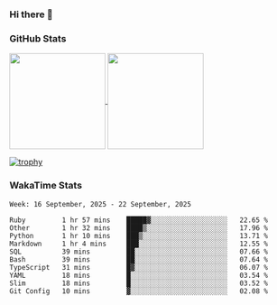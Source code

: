 ### Hi there 👋

### GitHub Stats

<a href="https://github.com/anuraghazra/github-readme-stats">
  <img align="center" height="170px" src="https://github-readme-stats.vercel.app/api/top-langs/?username=tksfjt1024&layout=compact&count_private=true&show_icons=true&show_icons=true&theme=graywhite" />
</a>
<a href="https://github.com/anuraghazra/github-readme-stats">
  <img align="center" height="170px" src="https://github-readme-stats.vercel.app/api?username=tksfjt1024&count_private=true&show_icons=true&show_icons=true&theme=graywhite" />
</a>

[![trophy](https://github-profile-trophy.vercel.app/?username=tksfjt1024)](https://github.com/ryo-ma/github-profile-trophy)

### WakaTime Stats

<!--START_SECTION:waka-->
```text
Week: 16 September, 2025 - 22 September, 2025

Ruby         1 hr 57 mins    █████▓░░░░░░░░░░░░░░░░░░░   22.65 % 
Other        1 hr 32 mins    ████▒░░░░░░░░░░░░░░░░░░░░   17.96 % 
Python       1 hr 10 mins    ███▒░░░░░░░░░░░░░░░░░░░░░   13.71 % 
Markdown     1 hr 4 mins     ███░░░░░░░░░░░░░░░░░░░░░░   12.55 % 
SQL          39 mins         ██░░░░░░░░░░░░░░░░░░░░░░░   07.66 % 
Bash         39 mins         ██░░░░░░░░░░░░░░░░░░░░░░░   07.64 % 
TypeScript   31 mins         █▓░░░░░░░░░░░░░░░░░░░░░░░   06.07 % 
YAML         18 mins         █░░░░░░░░░░░░░░░░░░░░░░░░   03.54 % 
Slim         18 mins         █░░░░░░░░░░░░░░░░░░░░░░░░   03.52 % 
Git Config   10 mins         ▓░░░░░░░░░░░░░░░░░░░░░░░░   02.08 % 
```
<!--END_SECTION:waka-->
